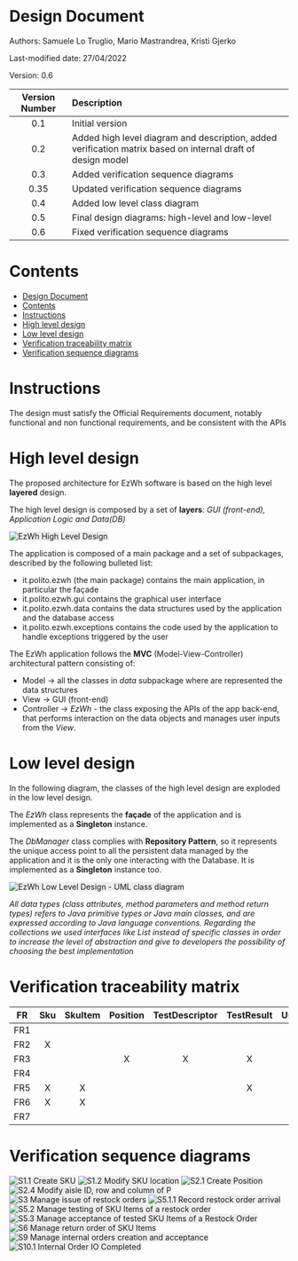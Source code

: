 # Design Document 


Authors: Samuele Lo Truglio, Mario Mastrandrea, Kristi Gjerko

Last-modified date: 27/04/2022

Version: 0.6


| Version Number | Description                                                                                                 |
| :------------: | :---------------------------------------------------------------------------------------------------------- |
|      0.1       | Initial version                                                                                             |
|      0.2       | Added high level diagram and description, added verification matrix based on internal draft of design model |
|      0.3       | Added verification sequence diagrams                                                                        |
|      0.35      | Updated verification sequence diagrams                                                                      |
|      0.4       | Added low level class diagram                                                                               |
|      0.5       | Final design diagrams: high-level and low-level                                                             |
|      0.6       | Fixed verification sequence diagrams                                                                        |


# Contents

- [Design Document](#design-document)
- [Contents](#contents)
- [Instructions](#instructions)
- [High level design](#high-level-design)
- [Low level design](#low-level-design)
- [Verification traceability matrix](#verification-traceability-matrix)
- [Verification sequence diagrams](#verification-sequence-diagrams)


# Instructions

The design must satisfy the Official Requirements document, notably functional and non functional requirements, and be consistent with the APIs


# High level design 
The proposed architecture for EzWh software is based on the high level **layered** design. 

The high level design is composed by a set of **layers**: *GUI (front-end), Application Logic and Data(DB)*

<img src="./assets/design/high_level_diagram.png" alt="EzWh High Level Design" style="background-color:#eee">

The application is composed of a main package and a set of subpackages, described by the following bulleted list:

* it.polito.ezwh (the main package) contains the main application, in particular the façade
* it.polito.ezwh.gui contains the graphical user interface
* it.polito.ezwh.data contains the data structures used by the application and the database access
* it.polito.ezwh.exceptions contains the code used by the application to handle exceptions triggered by the user

The EzWh application follows the **MVC** (Model-View-Controller) architectural pattern consisting of:
- Model -> all the classes in *data* subpackage where are represented the data structures
- View -> GUI (front-end)
- Controller -> *EzWh* - the class exposing the APIs of the app back-end, that performs interaction on the data objects and manages user inputs from the *View*.

# Low level design
In the following diagram, the classes of the high level design are exploded in the low level design.

The *EzWh* class represents the **façade** of the application and is implemented as a **Singleton** instance.

The *DbManager* class complies with **Repository Pattern**, so it represents the unique access point to all the persistent data managed by the application and it is the only one interacting with the Database. It is implemented as a **Singleton** instance too.

<img src="./assets/design/DesignDiagram.png" alt="EzWh Low Level Design - UML class diagram" style="background-color:#eee">

*All data types (class attributes, method parameters and method return types) refers to Java primitive types or Java main classes, and are expressed according to Java language conventions. Regarding the collections we used interfaces like List instead of specific classes in order to increase the level of abstraction and give to developers the possibility of choosing the best implementation*


# Verification traceability matrix

|  FR   |  Sku  | SkuItem | Position | TestDescriptor | TestResult | User  | RestockOrder | ReturnOrder | InternalOrder | Item  | EzWh  | DbManager |
| :---: | :---: | :-----: | :------: | :------------: | :--------: | :---: | :----------: | :---------: | :-----------: | :---: | :---: | :-------: |
|  FR1  |       |         |          |                |            |   X   |              |             |               |       |   X   |     X     |
|  FR2  |   X   |         |          |                |            |       |              |             |               |       |   X   |     X     |
|  FR3  |       |         |    X     |       X        |     X      |       |              |             |               |       |   X   |     X     |
|  FR4  |       |         |          |                |            |   X   |              |             |               |       |   X   |     X     |
|  FR5  |   X   |    X    |          |                |     X      |   X   |      X       |      X      |               |       |   X   |     X     |
|  FR6  |   X   |    X    |          |                |            |       |              |             |       X       |       |   X   |     X     |
|  FR7  |       |         |          |                |            |       |              |             |               |   X   |   X   |     X     |


# Verification sequence diagrams 

<img src="./assets/design/sequence_diagram/S1.1%20Create%20SKU.png" alt="S1.1 Create SKU" style="background-color:#eee">

<img src="./assets/design/sequence_diagram/S1.2%20Modify%20SKU%20location.png" alt="S1.2 Modify SKU location" style="background-color:#eee">

<img src="./assets/design/sequence_diagram/S2.1%20Create%20Position.png" alt="S2.1 Create Position" style="background-color:#eee">

<img src="./assets/design/sequence_diagram/S2.4%20Modify%20aisle%20ID%2C%20row%20and%20column%20of%20P.png" alt="S2.4 Modify aisle ID, row and column of P" style="background-color:#eee">

<img src="./assets/design/sequence_diagram/UC3%20%20Manage%20issue%20of%20restock%20orders.png" alt="S3 Manage issue of restock orders" style="background-color:#eee">

<img src="./assets/design/sequence_diagram/S5.1.1%20Record%20restock%20order%20arrival.png" alt="S5.1.1 Record restock order arrival" style="background-color:#eee">

<img src="./assets/design/sequence_diagram/UC5.2%20Manage%20testing%20of%20SKU%20Items%20of%20a%20restock%20Order.png" alt="S5.2 Manage testing of SKU Items of a restock order" style="background-color:#eee">

<img src="./assets/design/sequence_diagram/UC5.3%20Manage%20acceptance%20of%20tested%20SKU%20Items%20of%20a%20restock%20Order.png" alt="S5.3 Manage acceptance of tested SKU Items of a Restock Order" style="background-color:#eee">

<img src="./assets/design/sequence_diagram/S6.1%20Manage%20return%20order%20of%20SKU%20items.png" alt="S6 Manage return order of SKU Items" style="background-color:#eee">

<img src="./assets/design/sequence_diagram/UC9%20Manage%20internal%20orders%20creation%20and%20acceptance.png" alt="S9 Manage internal orders creation and acceptance" style="background-color:#eee">

<img src="./assets/design/sequence_diagram/S10.1%20Internal%20Order%20IO%20Completed.png" alt="S10.1 Internal Order IO Completed" style="background-color:#eee">

